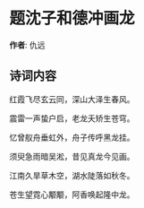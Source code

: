 # 题沈子和德冲画龙

**作者**: 仇远

## 诗词内容

红霞飞尽玄云同，深山大泽生春风。

震雷一声蛰户启，老龙夭矫生苍穹。

忆曾舣舟垂虹外，舟子传呼黑龙挂。

须臾急雨暗吴淞，昔见真龙今见画。

江南久旱草木空，湖水陡落如秋冬。

苍生望霓心颙颙，阿香唤起隆中龙。

